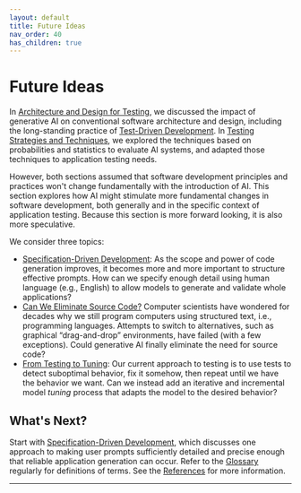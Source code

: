 ```yaml
---
layout: default
title: Future Ideas
nav_order: 40
has_children: true
---
```


# Future Ideas

In [Architecture and Design for Testing]({{site.baseurl}}/arch-design/), we discussed the impact of generative AI on conventional software architecture and design, including the long-standing practice of [Test-Driven Development]({{site.baseurl}}/arch-design/tdd/). In [Testing Strategies and Techniques]({{site.baseurl}}/testing-strategies/), we explored the techniques based on probabilities and statistics to evaluate AI systems, and adapted those techniques to application testing needs.

However, both sections assumed that software development principles and practices won't change fundamentally with the introduction of AI. This section explores how AI might stimulate more fundamental changes in software development, both generally and in the specific context of application testing. Because this section is more forward looking, it is also more speculative.

We consider three topics:

* [Specification-Driven Development]({{site.baseurl}}/future-ideas/sdd/): As the scope and power of code generation improves, it becomes more and more important to structure effective prompts. How can we specify enough detail using human language (e.g., English) to allow models to generate and validate whole applications?
* [Can We Eliminate Source Code?]({{site.baseurl}}/future-ideas/eliminate-source-code/) Computer scientists have wondered for decades why we still program computers using structured text, i.e., programming languages. Attempts to switch to alternatives, such as graphical &ldquo;drag-and-drop&rdquo; environments, have failed (with a few exceptions). Could generative AI finally eliminate the need for source code?
* [From Testing to Tuning]({{site.baseurl}}/future-ideas/from-testing-to-tuning/): Our current approach to testing is to use tests to detect suboptimal behavior, fix it somehow, then repeat until we have the behavior we want. Can we instead add an iterative and incremental model _tuning_ process that adapts the model to the desired behavior?

## What's Next?

Start with [Specification-Driven Development]({{site.baseurl}}/future-ideas/sdd/), which discusses one approach to making user prompts sufficiently detailed and precise enough that reliable application generation can occur. Refer to the [Glossary]({{site.glossaryurl}}/) regularly for definitions of terms. See the [References]({{site.baseurl}}/references/) for more information.

---